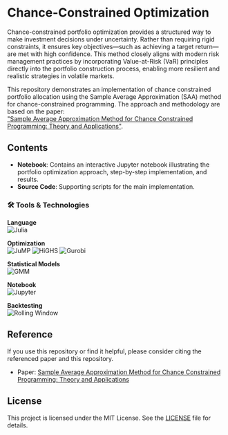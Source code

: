 # Chance-Constrained Optimization

Chance-constrained portfolio optimization provides a structured way to make investment decisions under uncertainty. Rather than requiring rigid constraints, it ensures key objectives—such as achieving a target return—are met with high confidence. This method closely aligns with modern risk management practices by incorporating Value-at-Risk (VaR) principles directly into the portfolio construction process, enabling more resilient and realistic strategies in volatile markets.
 
This repository demonstrates an implementation of chance constrained portfolio allocation using the Sample Average Approximation (SAA) method for chance-constrained programming. The approach and methodology are based on the paper:  
["Sample Average Approximation Method for Chance Constrained Programming: Theory and Applications"](https://link.springer.com/article/10.1007/s10957-009-9523-6).

## Contents

- **Notebook**: Contains an interactive Jupyter notebook illustrating the portfolio optimization approach, step-by-step implementation, and results.
- **Source Code**: Supporting scripts for the main implementation.

### 🛠 Tools & Technologies

**Language**  
![Julia](https://img.shields.io/badge/Julia-9558B2?logo=julia&logoColor=white)

**Optimization**  
![JuMP](https://img.shields.io/badge/JuMP-00BFFF?logo=data%3Aimage%2Fsvg%2Bxml%3Bbase64%2CPHN2ZyBmaWxsPSIjMDAwMDAwIiBoZWlnaHQ9IjEwMCIgd2lkdGg9IjEwMCIgdmlld0JveD0iMCAwIDEwMCAxMDAiIHhtbG5zPSJodHRwOi8vd3d3LnczLm9yZy8yMDAwL3N2ZyI%2BPC9zdmc%2B&label=JuMP)
![HiGHS](https://img.shields.io/badge/HiGHS-0066CC?logo=gnu&logoColor=white)
![Gurobi](https://img.shields.io/badge/Gurobi-EE1C25?logo=gurobi&logoColor=white)

**Statistical Models**  
![GMM](https://img.shields.io/badge/Gaussian%20Mixture%20Models-6D4C41?style=flat&logo=scikit-learn&logoColor=white)

**Notebook**  
![Jupyter](https://img.shields.io/badge/Jupyter-F37626?logo=jupyter&logoColor=white)

**Backtesting**  
![Rolling Window](https://img.shields.io/badge/Rolling--Window--Backtesting-4CAF50?style=flat)


## Reference

If you use this repository or find it helpful, please consider citing the referenced paper and this repository.

- Paper: [Sample Average Approximation Method for Chance Constrained Programming: Theory and Applications](https://link.springer.com/article/10.1007/s10957-009-9523-6)

## License

This project is licensed under the MIT License. See the [LICENSE](LICENSE) file for details.
